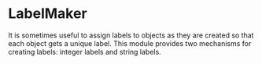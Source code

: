 # LabelMaker

It is sometimes useful to assign labels to objects as they are created
so that each object gets a unique label. This module provides two 
mechanisms for creating labels: integer labels and string labels. 


